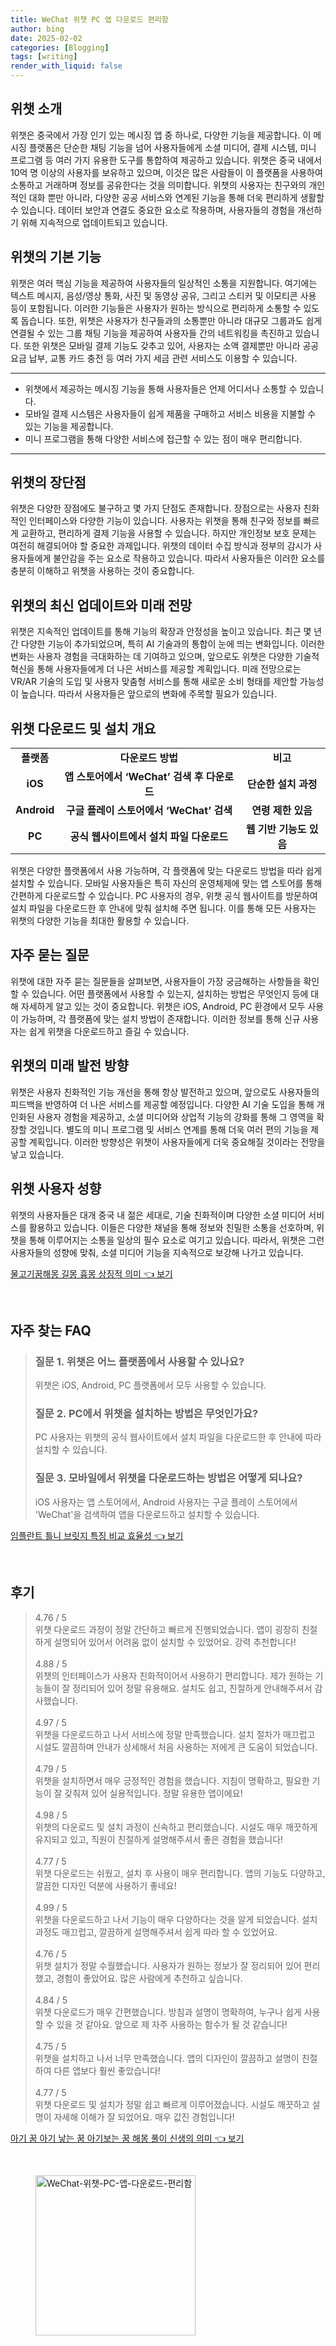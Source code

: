 ```yaml
---
title: WeChat 위챗 PC 앱 다운로드 편리함
author: bing
date: 2025-02-02
categories: [Blogging]
tags: [writing]
render_with_liquid: false
---
```



<h2 id='위챗_소개'>위챗 소개</h2>

<p>위챗은 중국에서 가장 인기 있는 메시징 앱 중 하나로, 다양한 기능을 제공합니다. 이 메시징 플랫폼은 단순한 채팅 기능을 넘어 사용자들에게 소셜 미디어, 결제 시스템, 미니 프로그램 등 여러 가지 유용한 도구를 통합하여 제공하고 있습니다. 위챗은 중국 내에서 10억 명 이상의 사용자를 보유하고 있으며, 이것은 많은 사람들이 이 플랫폼을 사용하여 소통하고 거래하며 정보를 공유한다는 것을 의미합니다. 위챗의 사용자는 친구와의 개인적인 대화 뿐만 아니라, 다양한 공공 서비스와 연계된 기능을 통해 더욱 편리하게 생활할 수 있습니다. 데이터 보안과 연결도 중요한 요소로 작용하며, 사용자들의 경험을 개선하기 위해 지속적으로 업데이트되고 있습니다.</p>

<h2 id='위챗_기본_기능'>위챗의 기본 기능</h2>

<p>위챗은 여러 핵심 기능을 제공하여 사용자들의 일상적인 소통을 지원합니다. 여기에는 텍스트 메시지, 음성/영상 통화, 사진 및 동영상 공유, 그리고 스티커 및 이모티콘 사용 등이 포함됩니다. 이러한 기능들은 사용자가 원하는 방식으로 편리하게 소통할 수 있도록 돕습니다. 또한, 위챗은 사용자가 친구들과의 소통뿐만 아니라 대규모 그룹과도 쉽게 연결될 수 있는 그룹 채팅 기능을 제공하여 사용자들 간의 네트워킹을 촉진하고 있습니다. 또한 위챗은 모바일 결제 기능도 갖추고 있어, 사용자는 소액 결제뿐만 아니라 공공요금 납부, 교통 카드 충전 등 여러 가지 세금 관련 서비스도 이용할 수 있습니다.</p>

<hr />

<ul>
    <li>위챗에서 제공하는 메시징 기능을 통해 사용자들은 언제 어디서나 소통할 수 있습니다.</li>
    <li>모바일 결제 시스템은 사용자들이 쉽게 제품을 구매하고 서비스 비용을 지불할 수 있는 기능을 제공합니다.</li>
    <li>미니 프로그램을 통해 다양한 서비스에 접근할 수 있는 점이 매우 편리합니다.</li>
</ul>

<hr />

<h2 id='위챗_장단점'>위챗의 장단점</h2>

<p>위챗은 다양한 장점에도 불구하고 몇 가지 단점도 존재합니다. 장점으로는 사용자 친화적인 인터페이스와 다양한 기능이 있습니다. 사용자는 위챗을 통해 친구와 정보를 빠르게 교환하고, 편리하게 결제 기능을 사용할 수 있습니다. 하지만 개인정보 보호 문제는 여전히 해결되어야 할 중요한 과제입니다. 위챗의 데이터 수집 방식과 정부의 감시가 사용자들에게 불안감을 주는 요소로 작용하고 있습니다. 따라서 사용자들은 이러한 요소를 충분히 이해하고 위챗을 사용하는 것이 중요합니다.</p>

<h2 id='위챗_업데이트_및_미래_전망'>위챗의 최신 업데이트와 미래 전망</h2>

<p>위챗은 지속적인 업데이트를 통해 기능의 확장과 안정성을 높이고 있습니다. 최근 몇 년간 다양한 기능이 추가되었으며, 특히 AI 기술과의 통합이 눈에 띄는 변화입니다. 이러한 변화는 사용자 경험을 극대화하는 데 기여하고 있으며, 앞으로도 위챗은 다양한 기술적 혁신을 통해 사용자들에게 더 나은 서비스를 제공할 계획입니다. 미래 전망으로는 VR/AR 기술의 도입 및 사용자 맞춤형 서비스를 통해 새로운 소비 형태를 제안할 가능성이 높습니다. 따라서 사용자들은 앞으로의 변화에 주목할 필요가 있습니다.</p>

<h2 id='위챗_다운로드_및_설치'>위챗 다운로드 및 설치 개요</h2>

<table>
    <tr>
        <td style="text-align: center; height: 17px;"><b>플랫폼</b></td>
        <td style="text-align: center; height: 17px;"><b>다운로드 방법</b></td>
        <td style="text-align: center; height: 17px;"><b>비고</b></td>
    </tr>
    <tr>
        <td style="text-align: center; height: 17px;"><b>iOS</b></td>
        <td style="text-align: center; height: 17px;"><b>앱 스토어에서 ‘WeChat’ 검색 후 다운로드</b></td>
        <td style="text-align: center; height: 17px;"><b>단순한 설치 과정</b></td>
    </tr>
    <tr>
        <td style="text-align: center; height: 17px;"><b>Android</b></td>
        <td style="text-align: center; height: 17px;"><b>구글 플레이 스토어에서 ‘WeChat’ 검색</b></td>
        <td style="text-align: center; height: 17px;"><b>연령 제한 있음</b></td>
    </tr>
    <tr>
        <td style="text-align: center; height: 17px;"><b>PC</b></td>
        <td style="text-align: center; height: 17px;"><b>공식 웹사이트에서 설치 파일 다운로드</b></td>
        <td style="text-align: center; height: 17px;"><b>웹 기반 기능도 있음</b></td>
    </tr>
</table>

<p>위챗은 다양한 플랫폼에서 사용 가능하며, 각 플랫폼에 맞는 다운로드 방법을 따라 쉽게 설치할 수 있습니다. 모바일 사용자들은 특히 자신의 운영체제에 맞는 앱 스토어를 통해 간편하게 다운로드할 수 있습니다. PC 사용자의 경우, 위챗 공식 웹사이트를 방문하여 설치 파일을 다운로드한 후 안내에 맞춰 설치해 주면 됩니다. 이를 통해 모든 사용자는 위챗의 다양한 기능을 최대한 활용할 수 있습니다.</p>

<h2 id='자주_묻는_질문'>자주 묻는 질문</h2>

<p>위챗에 대한 자주 묻는 질문들을 살펴보면, 사용자들이 가장 궁금해하는 사항들을 확인할 수 있습니다. 어떤 플랫폼에서 사용할 수 있는지, 설치하는 방법은 무엇인지 등에 대해 자세하게 알고 있는 것이 중요합니다. 위챗은 iOS, Android, PC 환경에서 모두 사용이 가능하며, 각 플랫폼에 맞는 설치 방법이 존재합니다. 이러한 정보를 통해 신규 사용자는 쉽게 위챗을 다운로드하고 즐길 수 있습니다.</p>

<h2 id='위챗_미래_발전방향'>위챗의 미래 발전 방향</h2>

<p>위챗은 사용자 친화적인 기능 개선을 통해 항상 발전하고 있으며, 앞으로도 사용자들의 피드백을 반영하여 더 나은 서비스를 제공할 예정입니다. 다양한 AI 기술 도입을 통해 개인화된 사용자 경험을 제공하고, 소셜 미디어와 상업적 기능의 강화를 통해 그 영역을 확장할 것입니다. 별도의 미니 프로그램 및 서비스 연계를 통해 더욱 여러 편의 기능을 제공할 계획입니다. 이러한 방향성은 위챗이 사용자들에게 더욱 중요해질 것이라는 전망을 낳고 있습니다.</p>

<h2 id='위챗_사용자_성향'>위챗 사용자 성향</h2>

<p>위챗의 사용자들은 대개 중국 내 젊은 세대로, 기술 친화적이며 다양한 소셜 미디어 서비스를 활용하고 있습니다. 이들은 다양한 채널을 통해 정보와 친밀한 소통을 선호하며, 위챗을 통해 이루어지는 소통을 일상의 필수 요소로 여기고 있습니다. 따라서, 위챗은 그런 사용자들의 성향에 맞춰, 소셜 미디어 기능을 지속적으로 보강해 나가고 있습니다.</p>


<p><a class="click-button" title="물고기꿈해몽 길몽 흉몽 상징적 의미" href="https://afficreate.github.io/posts/%EB%AC%BC%EA%B3%A0%EA%B8%B0%EA%BF%88%ED%95%B4%EB%AA%BD-%EA%B8%B8%EB%AA%BD-%ED%9D%89%EB%AA%BD-%EC%83%81%EC%A7%95%EC%A0%81-%EC%9D%98%EB%AF%B8/" rel="dofollow">물고기꿈해몽 길몽 흉몽 상징적 의미 👈 보기</a></p><br>
<h2 id='자주_찾는_FAQ'>자주 찾는 FAQ</h2>
<div itemscope="" itemtype="https://schema.org/FAQPage"> 
<blockquote> 
<div itemscope="" itemprop="mainEntity" itemtype="https://schema.org/Question"> 
<h3 itemprop="name">질문 1. 위챗은 어느 플랫폼에서 사용할 수 있나요?</h3> 
<div itemscope="" itemprop="acceptedAnswer" itemtype="https://schema.org/Answer"> 
<span itemprop="text"> 
<p>위챗은 iOS, Android, PC 플랫폼에서 모두 사용할 수 있습니다.</p> 
</span> 
</div> 
</div> 
<div itemscope="" itemprop="mainEntity" itemtype="https://schema.org/Question"> 
<h3 itemprop="name">질문 2. PC에서 위챗을 설치하는 방법은 무엇인가요?</h3> 
<div itemscope="" itemprop="acceptedAnswer" itemtype="https://schema.org/Answer"> 
<span itemprop="text"> 
<p>PC 사용자는 위챗의 공식 웹사이트에서 설치 파일을 다운로드한 후 안내에 따라 설치할 수 있습니다.</p> 
</span> 
</div> 
</div> 
<div itemscope="" itemprop="mainEntity" itemtype="https://schema.org/Question"> 
<h3 itemprop="name">질문 3. 모바일에서 위챗을 다운로드하는 방법은 어떻게 되나요?</h3> 
<div itemscope="" itemprop="acceptedAnswer" itemtype="https://schema.org/Answer"> 
<span itemprop="text"> 
<p>iOS 사용자는 앱 스토어에서, Android 사용자는 구글 플레이 스토어에서 'WeChat'을 검색하여 앱을 다운로드하고 설치할 수 있습니다.</p> 
</span> 
</div> 
</div> 
</blockquote> 
</div>
<p><a class="click-button" title="임플란트 틀니 브릿지 특징 비교 효율성" href="https://afficreate.github.io/posts/%EC%9E%84%ED%94%8C%EB%9E%80%ED%8A%B8-%ED%8B%80%EB%8B%88-%EB%B8%8C%EB%A6%BF%EC%A7%80-%ED%8A%B9%EC%A7%95-%EB%B9%84%EA%B5%90-%ED%9A%A8%EC%9C%A8%EC%84%B1/" rel="dofollow">임플란트 틀니 브릿지 특징 비교 효율성 👈 보기</a></p><br>
<h2 id='후기'>후기</h2>
<div itemscope itemtype="https://schema.org/Product">
  <blockquote>
  <div itemprop="review" itemscope itemtype="https://schema.org/Review">
      <div itemprop="reviewRating" itemscope itemtype="https://schema.org/Rating"> <span itemprop="ratingValue">4.76</span> / <span itemprop="bestRating">5</span> </div>
      <span itemprop="reviewBody">위챗 다운로드 과정이 정말 간단하고 빠르게 진행되었습니다. 앱이 굉장히 친절하게 설명되어 있어서 어려움 없이 설치할 수 있었어요. 강력 추천합니다!</span>
  </div>
  <br>
  <div itemprop="review" itemscope itemtype="https://schema.org/Review">
      <div itemprop="reviewRating" itemscope itemtype="https://schema.org/Rating"> <span itemprop="ratingValue">4.88</span> / <span itemprop="bestRating">5</span> </div>
      <span itemprop="reviewBody">위챗의 인터페이스가 사용자 친화적이어서 사용하기 편리합니다. 제가 원하는 기능들이 잘 정리되어 있어 정말 유용해요. 설치도 쉽고, 친절하게 안내해주셔서 감사했습니다.</span>
  </div>
  <br>
  <div itemprop="review" itemscope itemtype="https://schema.org/Review">
      <div itemprop="reviewRating" itemscope itemtype="https://schema.org/Rating"> <span itemprop="ratingValue">4.97</span> / <span itemprop="bestRating">5</span> </div>
      <span itemprop="reviewBody">위챗을 다운로드하고 나서 서비스에 정말 만족했습니다. 설치 절차가 매끄럽고 시설도 깔끔하며 안내가 상세해서 처음 사용하는 저에게 큰 도움이 되었습니다.</span>
  </div>
  <br>
  <div itemprop="review" itemscope itemtype="https://schema.org/Review">
      <div itemprop="reviewRating" itemscope itemtype="https://schema.org/Rating"> <span itemprop="ratingValue">4.79</span> / <span itemprop="bestRating">5</span> </div>
      <span itemprop="reviewBody">위챗을 설치하면서 매우 긍정적인 경험을 했습니다. 지침이 명확하고, 필요한 기능이 잘 갖춰져 있어 실용적입니다. 정말 유용한 앱이에요!</span>
  </div>
  <br>
  <div itemprop="review" itemscope itemtype="https://schema.org/Review">
      <div itemprop="reviewRating" itemscope itemtype="https://schema.org/Rating"> <span itemprop="ratingValue">4.98</span> / <span itemprop="bestRating">5</span> </div>
      <span itemprop="reviewBody">위챗의 다운로드 및 설치 과정이 신속하고 편리했습니다. 시설도 매우 깨끗하게 유지되고 있고, 직원이 친절하게 설명해주셔서 좋은 경험을 했습니다!</span>
  </div>
  <br>
  <div itemprop="review" itemscope itemtype="https://schema.org/Review">
      <div itemprop="reviewRating" itemscope itemtype="https://schema.org/Rating"> <span itemprop="ratingValue">4.77</span> / <span itemprop="bestRating">5</span> </div>
      <span itemprop="reviewBody">위챗 다운로드는 쉬웠고, 설치 후 사용이 매우 편리합니다. 앱의 기능도 다양하고, 깔끔한 디자인 덕분에 사용하기 좋네요!</span>
  </div>
  <br>
  <div itemprop="review" itemscope itemtype="https://schema.org/Review">
      <div itemprop="reviewRating" itemscope itemtype="https://schema.org/Rating"> <span itemprop="ratingValue">4.99</span> / <span itemprop="bestRating">5</span> </div>
      <span itemprop="reviewBody">위챗을 다운로드하고 나서 기능이 매우 다양하다는 것을 알게 되었습니다. 설치 과정도 매끄럽고, 깔끔하게 설명해주셔서 쉽게 따라 할 수 있었어요.</span>
  </div>
  <br>
  <div itemprop="review" itemscope itemtype="https://schema.org/Review">
      <div itemprop="reviewRating" itemscope itemtype="https://schema.org/Rating"> <span itemprop="ratingValue">4.76</span> / <span itemprop="bestRating">5</span> </div>
      <span itemprop="reviewBody">위챗 설치가 정말 수월했습니다. 사용자가 원하는 정보가 잘 정리되어 있어 편리했고, 경험이 좋았어요. 많은 사람에게 추천하고 싶습니다.</span>
  </div>
  <br>
  <div itemprop="review" itemscope itemtype="https://schema.org/Review">
      <div itemprop="reviewRating" itemscope itemtype="https://schema.org/Rating"> <span itemprop="ratingValue">4.84</span> / <span itemprop="bestRating">5</span> </div>
      <span itemprop="reviewBody">위챗 다운로드가 매우 간편했습니다. 방침과 설명이 명확하여, 누구나 쉽게 사용할 수 있을 것 같아요. 앞으로 제 자주 사용하는 함수가 될 것 같습니다!</span>
  </div>
  <br>
  <div itemprop="review" itemscope itemtype="https://schema.org/Review">
      <div itemprop="reviewRating" itemscope itemtype="https://schema.org/Rating"> <span itemprop="ratingValue">4.75</span> / <span itemprop="bestRating">5</span> </div>
      <span itemprop="reviewBody">위챗을 설치하고 나서 너무 만족했습니다. 앱의 디자인이 깔끔하고 설명이 친절하여 다른 앱보다 훨씬 좋았습니다!</span>
  </div>
  <br>
  <div itemprop="review" itemscope itemtype="https://schema.org/Review">
      <div itemprop="reviewRating" itemscope itemtype="https://schema.org/Rating"> <span itemprop="ratingValue">4.77</span> / <span itemprop="bestRating">5</span> </div>
      <span itemprop="reviewBody">위챗 다운로드 및 설치가 정말 쉽고 빠르게 이루어졌습니다. 시설도 깨끗하고 설명이 자세해 이해가 잘 되었어요. 매우 값진 경험입니다!</span>
  </div>
  </blockquote>
</div>
<p><a class="click-button" title="아기 꿈 아기 낳는 꿈 아기보는 꿈 해몽 풀이 신생의 의미" href="https://afficreate.github.io/posts/%EC%95%84%EA%B8%B0-%EA%BF%88-%EC%95%84%EA%B8%B0-%EB%82%B3%EB%8A%94-%EA%BF%88-%EC%95%84%EA%B8%B0%EB%B3%B4%EB%8A%94-%EA%BF%88-%ED%95%B4%EB%AA%BD-%ED%92%80%EC%9D%B4-%EC%8B%A0%EC%83%9D%EC%9D%98-%EC%9D%98%EB%AF%B8/" rel="dofollow">아기 꿈 아기 낳는 꿈 아기보는 꿈 해몽 풀이 신생의 의미 👈 보기</a></p><br>
<figure class="image"><img src="https://afficreate.github.io/assets/img/thumbnail/WeChat-위챗-PC-앱-다운로드-편리함.webp" alt="WeChat-위챗-PC-앱-다운로드-편리함" width="256" height="256"></figure>